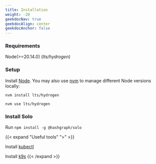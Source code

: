```yaml
---
title: Installation
weight: -20
geekdocNav: true
geekdocAlign: center
geekdocAnchor: false
---
```


### Requirements

Node(>=20.14.0) (_lts/hydrogen_)

### Setup

Install [Node](https://nodejs.org/en/download). You may also use [nvm](https://github.com/nvm-sh/nvm) to manage different Node versions locally:

```
nvm install lts/hydrogen

nvm use lts/hydrogen
```

### Install Solo

Run `npm install -g @hashgraph/solo`

{{< expand "Useful tools" ">" >}}

Install [kubectl](https://kubernetes.io/docs/tasks/tools/)

Install [k9s](https://k9scli.io/)
{{< /expand >}}
